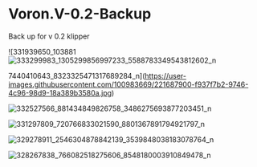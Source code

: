 # Voron.V-0.2-Backup
Back up for v 0.2 klipper


![331939650_103881![333299983_1305299856997233_5588783349543812602_n](https://user-images.githubusercontent.com/100983669/221688588-3ce226a2-efc8-4f67-bef5-a99fee41d4d0.jpg)

7440410643_8323325471317689284_n](https://user-images.githubusercontent.com/100983669/221687900-f937f7b2-9746-4c96-98d9-18a389b3580a.jpg)


![332527566_881434849826758_3486275693877203451_n](https://user-images.githubusercontent.com/100983669/221687934-4cc41803-fff7-4bb1-b34c-f98855768391.jpg)


![331297809_720766833021590_8801367891794921797_n](https://user-images.githubusercontent.com/100983669/221687953-c14026ac-c2c2-4a67-afc0-8b5a1d3e9c8f.jpg)


![329278911_2546304878842139_3539848038183078764_n](https://user-images.githubusercontent.com/100983669/221687989-92c05116-1197-42ba-9bd1-a866bd02ce93.jpg)


![328267838_766082518275606_8548180003910849478_n](https://user-images.githubusercontent.com/100983669/221688018-2bc9b79d-f5e0-4a64-8a06-47e694515078.jpg)
